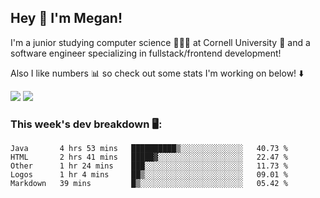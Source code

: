 ## Hey 👋 I'm Megan! 
I'm a junior studying computer science 👩🏻‍💻 at Cornell University 🐻 and a software engineer specializing in fullstack/frontend development!

Also I like numbers 📊 so check out some stats I'm working on below! ⬇️

<img src="https://github-readme-stats.meganyin13.vercel.app/api?username=meganyin13&show_icons=true&hide=stars&count_private=true" />

<img src="https://github-readme-stats.meganyin13.vercel.app/api/top-langs/?username=meganyin13&layout=compact&hide=Jupyter%20Notebook" />

### This week's dev breakdown 🖥:
<!--START_SECTION:waka-->
```text
Java       4 hrs 53 mins   ██████████▒░░░░░░░░░░░░░░   40.73 % 
HTML       2 hrs 41 mins   █████▓░░░░░░░░░░░░░░░░░░░   22.47 % 
Other      1 hr 24 mins    ███░░░░░░░░░░░░░░░░░░░░░░   11.73 % 
Logos      1 hr 4 mins     ██▒░░░░░░░░░░░░░░░░░░░░░░   09.01 % 
Markdown   39 mins         █▒░░░░░░░░░░░░░░░░░░░░░░░   05.42 % 
```
<!--END_SECTION:waka-->
